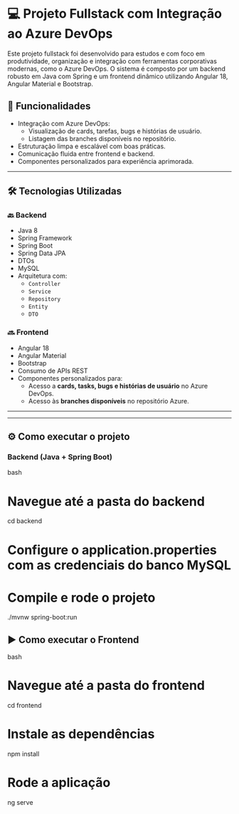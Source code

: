 # 💻 Projeto Fullstack com Integração ao Azure DevOps

Este projeto fullstack foi desenvolvido para estudos e com foco em produtividade, organização e integração com ferramentas corporativas modernas, como o Azure DevOps. 
O sistema é composto por um backend robusto em Java com Spring e um frontend dinâmico utilizando Angular 18, Angular Material e Bootstrap.

## 🚀 Funcionalidades

- Integração com Azure DevOps:
  - Visualização de cards, tarefas, bugs e histórias de usuário.
  - Listagem das branches disponíveis no repositório.
- Estruturação limpa e escalável com boas práticas.
- Comunicação fluida entre frontend e backend.
- Componentes personalizados para experiência aprimorada.

---

## 🛠️ Tecnologias Utilizadas

### 🔙 Backend

- Java 8
- Spring Framework
- Spring Boot
- Spring Data JPA
- DTOs
- MySQL
- Arquitetura com:
  - `Controller`
  - `Service`
  - `Repository`
  - `Entity`
  - `DTO`

### 🔜 Frontend

- Angular 18
- Angular Material
- Bootstrap
- Consumo de APIs REST
- Componentes personalizados para:
  - Acesso a **cards, tasks, bugs e histórias de usuário** no Azure DevOps.
  - Acesso às **branches disponíveis** no repositório Azure.

---



---

## ⚙️ Como executar o projeto
  
  ### Backend (Java + Spring Boot)
  
  bash
  # Navegue até a pasta do backend
  cd backend
  
  # Configure o application.properties com as credenciais do banco MySQL
  
  # Compile e rode o projeto
  ./mvnw spring-boot:run



  ## ▶️ Como executar o Frontend
  
  bash
  # Navegue até a pasta do frontend
  cd frontend
  
  # Instale as dependências
  npm install

# Rode a aplicação
ng serve


